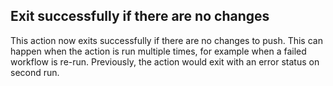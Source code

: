 ## Exit successfully if there are no changes

This action now exits successfully if there are no changes to push. This can
happen when the action is run multiple times, for example when a failed workflow
is re-run. Previously, the action would exit with an error status on second run.
